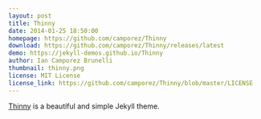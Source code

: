 ```yaml
---
layout: post
title: Thinny
date: 2014-01-25 18:50:00
homepage: https://github.com/camporez/Thinny
download: https://github.com/camporez/Thinny/releases/latest
demo: https://jekyll-demos.github.io/Thinny
author: Ian Camporez Brunelli
thumbnail: thinny.png
license: MIT License
license_link: https://github.com/camporez/Thinny/blob/master/LICENSE
---
```


[Thinny](https://github.com/camporez/Thinny) is a beautiful and simple
Jekyll theme.
